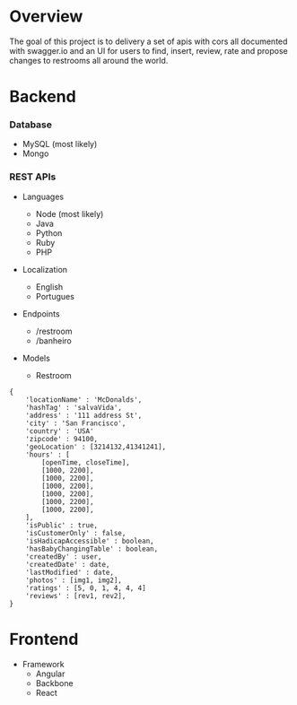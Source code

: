 # Overview
The goal of this project is to delivery a set of apis with cors all documented with swagger.io and an UI for users to find, insert, review, rate and propose changes to restrooms all around the world.

	
# Backend

### Database

- MySQL (most likely)
- Mongo

### REST APIs

- Languages
	- Node (most likely)
	- Java
	- Python
	- Ruby 
	- PHP
	
- Localization 
	- English
	- Portugues	
	
- Endpoints
	- /restroom
	- /banheiro
	
- Models
	- Restroom
```
{
	'locationName' : 'McDonalds',
	'hashTag' : 'salvaVida',
	'address' : '111 address St',
	'city' : 'San Francisco',
	'country' : 'USA'
	'zipcode' : 94100,
	'geoLocation' : [3214132,41341241],
	'hours' : [
		[openTime, closeTime], 
		[1000, 2200],
		[1000, 2200],
		[1000, 2200],
		[1000, 2200],
		[1000, 2200],
		[1000, 2200],
	],
	'isPublic' : true,
	'isCustomerOnly' : false,
	'isHadicapAccessible' : boolean,
	'hasBabyChangingTable' : boolean,
	'createdBy' : user,
	'createdDate' : date,
	'lastModified' : date,
	'photos' : [img1, img2],
	'ratings' : [5, 0, 1, 4, 4, 4]
	'reviews' : [rev1, rev2],	
}
```


# Frontend

- Framework
	- Angular
	- Backbone
	- React
